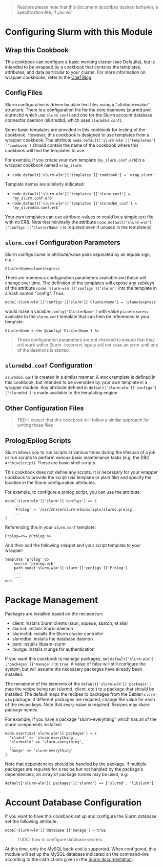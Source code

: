 > Readers please note that this document describes desired behavior, a
> specification-lite, if you will

# Configuring Slurm with this Module

## Wrap this Cookbook

This cookbook can configure a basic working cluster (see Defaults), but is
intended to be wrapped by a cookbook that contains the templates, attributes,
and data particular to your cluster.  For more information on wrapper
cookbooks, refer to the [Chef Blog](https://www.chef.io/blog/2013/12/03/doing-wrapper-cookbooks-right/)

## Config Files

Slurm configuration is driven by plain text files using a "attribute=value"
structure.  There is a configuration file for the core daemons (slurmd and
slurmctld which use `slurm.conf`) and one for the Slurm account database
connector daemon (slurmdbd, which uses `slurmdbd.conf`). 

Some basic templates are provided in this cookbook for testing of the cookbook. However, this cookbook is designed to use templates from a wrapper cookbook.  The attribute `node.default['slurm-wlm']['templates']['cookbook']` should contain the name of the cookbook where this cookbook will find the templates to use.

For example, if you create your own template (`my_slurm.conf.erb`)in
a wrapper cookbook named `wrap_slurm`:

- `node.default['slurm-wlm']['templates']['cookbook'] = 'wrap_slurm'`

Template names are similarly indicated:

- `node.default['slurm-wlm']['templates']['slurm_conf'] = 'my_slurm.conf.erb'`
- `node.default['slurm-wlm']['templates']['slurmdbd_conf'] = 'my_slurmdbd.conf.erb'`

Your own templates can use attribute-values or could be a simple text file with no ERB.  Note that minimally the attribute `node.default['slurm-wlm']['configs']['ClusterName']` is required even if unused in the template(s)

## `slurm.conf` Configuration Parameters

Slurm configs come in attribute/value pairs separated by an equals sign, e.g.:

    ClusterName=planetexpress

There are numerous configuration parameters available and these will change over time.  The definition of the templates will expose any subkeys of the attribute `node['slurm-wlm']['configs']['slurm']` into the template in a hash named "config".  Thus:

`node['slurm-wlm']['configs']['slurm']['ClusterName'] = 'planetexpress'`

would make a varaible `config['ClusterName']` with value `planetexpress` available to the `slurm.conf` template that can then be referenced in your template:

`ClusterName = <%= @config['ClusterName'] %>`
    
> These configuration parameters are not checked to ensure that they will work within Slurm- incorrect inputs will not raise an error until one of the daemons is started.

## `slurmdbd.conf` Configuration

`slurmdbd.conf` is created in a similar manner.  A stock template is defined in this cookbook, but intended to be overidden by your own template in a wrapper module.  Any attribute defined in `default['slurm-wlm']['configs']['slurmdbd']` is made available to the templating engine.

## Other Configuration Files

> TBD: I expect that this cookbook will follow a similar approach for writing these files

## Prolog/Epilog Scripts

Slurm allows you to run scripts at various times during the lifespan of a job
or run scripts to perform various basic maintenance tasks (e.g. the DBD
`ArchiveScript`).  These are basic shell scripts.

This cookbook does not define any scripts.  It is necessary for your wrapper
cookbook to provide the script (via template or plain file) and specify the
location in the Slurm configuration attributes.

For example, to configure a prolog script, you can use the attribute:

    node['slurm-wlm']['slurm']['configs'] => {
        ...
        'Prolog' = '/usr/share/slurm-wlm/scripts/slurmd.prolog',
        ...
    }

Referencing this in your `slurm.conf` template:

    Prolog=<%= @Prolog %>

And then add the following snippet and your script template to your wrapper:

    template 'prolog' do
        source 'prolog.erb'
        path node['slurm-wlm']['slurm']['configs']['Prolog']
        ...
        ...
    end

# Package Management

Packages are installed based on the recipes run:

 - client: installs Slurm clients (srun, squeue, sbatch, et alia)
 - slurmd: installs Slurm daemon
 - slurmctld: installs the Slurm cluster controller
 - slurmdbd: installs the database daemon
 - pam: installs libpam-slurm
 - munge: installs munge for authentication

If you want this cookbook to manage packages, set `default['slurm-wlm']['packages']['manage']` to `true`.  A value of false will still configure the system, but will assume the necessary packages have already been installed.

The remainder of the elements of the `default['slurm-wlm']['packages']` map the
recipe being run (slurmd, client, etc.) to a package that should be installed.
The default maps the recipes to packages from the Debian `slurm-wlm` package:
if different packages are required, change the value for each of the recipe
keys.  Note that _every_ value is required. Recipes may share package names.

For example, if you have a package "slurm-everything" which has all of the
slurm components installed:

    node.override['slurm-wlm']['packages'] = {
      'client' => 'slurm-everything',
      'slurmctld' => 'slurm-everything',
      ...
      'munge' => 'slurm-everything'
    }

Note that dependencies should be handled by the package.  If multiple packages
are required for a recipe but not handled by the package's dependencies, an
array of package names may be used, e.g:

    default['slurm-wlm']['packages']['slurmd'] => ['slurmd', 'libslurm']

# Account Database Configuration

If you want to have this cookbook set up and configure the Slurm database, set
the following attribute:

    node['slurm-wlm']['database']['manage'] = true

> TODO: how to configure database secrets

At this time, only the MySQL back-end is supported.  When configured, this
module will set up the MySQL database indicated on the command-line according
to the instructions given in the [Slurm
documentation](http://slurm.schedmd.com/accounting.html).

